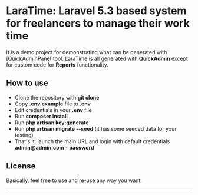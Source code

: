 # LaraTime: Laravel 5.3 based system for freelancers to manage their work time

It is a demo project for demonstrating what can be generated with [QuickAdminPanel]tool.
LaraTime is all generated with __QuickAdmin__ except for custom code for __Reports__ functionality.





## How to use

- Clone the repository with __git clone__
- Copy __.env.example__ file to __.env__
- Edit credentials in your __.env__ file
- Run __composer install__
- Run __php artisan key:generate__
- Run __php artisan migrate --seed__ (it has some seeded data for your testing)
- That's it: launch the main URL and login with default credentials __admin@admin.com__ - __password__

## License

Basically, feel free to use and re-use any way you want.

---

